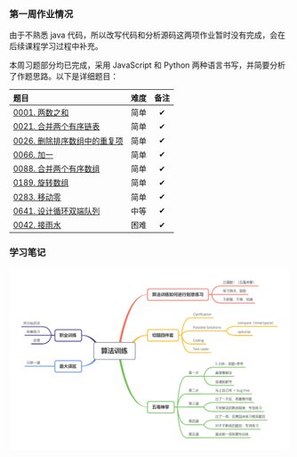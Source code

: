 ### 第一周作业情况

由于不熟悉 java 代码，所以改写代码和分析源码这两项作业暂时没有完成，会在后续课程学习过程中补充。

本周习题部分均已完成，采用 JavaScript 和 Python 两种语言书写，并简要分析了作题思路。以下是详细题目：

| 题目 | 难度 | 备注 |
| :- | :-: | :-: |
| [0001. 两数之和](./0001.%20两数之和.md) | 简单 | ✔ |
| [0021. 合并两个有序链表](./0021.%20合并两个有序链表.md) | 简单 | ✔ |
| [0026. 删除排序数组中的重复项](./0026.%20删除排序数组中的重复项.md) | 简单 | ✔ |
| [0066. 加一](./0066.%20加一.md) | 简单 | ✔ |
| [0088. 合并两个有序数组](./0088.%20合并两个有序数组.md) | 简单 | ✔ |
| [0189. 旋转数组](./0189.%20旋转数组.md) | 简单 | ✔ |
| [0283. 移动零](./0283.%20移动零.md) | 简单 | ✔ |
| [0641. 设计循环双端队列](./0641.%20设计循环双端队列.md) | 中等 |✔  |
| [0042. 接雨水](./0042.%20接雨水.md) | 困难 | ✔ |

### 学习笔记

![思维导图](./算法训练.png)